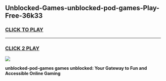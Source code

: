 
## Unblocked-Games-unblocked-pod-games-Play-Free-36k33
<h3>
<a href="https://premium76.site?title=unblocked-pod-games&ref=19M">CLICK TO PLAY</a></h3>
<hr>

<h3>
<a href="https://premium76.site?title=unblocked-pod-games&ref=19M">CLICK 2 PLAY</a>
  
</h3>

<a href="https://premium76.site?title=unblocked-pod-games&ref=19M"><img src="https://clearcache.store/games.png"></a>


**unblocked-pod-games games unblocked: Your Gateway to Fun and Accessible Online Gaming**

